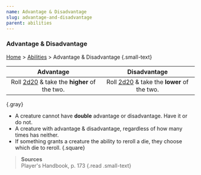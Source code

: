 ```yaml
---
name: Advantage & Disadvantage
slug: advantage-and-disadvantage
parent: abilities
---
```

### Advantage & Disadvantage
[Home](dm-operations-center) > [Abilities](abilities) > Advantage & Disadvantage {.small-text}

| Advantage | Disadvantage | 
|:---:|:---:|
| Roll [2d20](/roll/2d20) & take the **higher** of the two. | Roll [2d20](/roll/2d20) & take the **lower** of the two. |
{.gray}

- A creature cannot have **double** advantage or disadvantage. Have it or do not.
- A creature with advantage & disadvantage, regardless of how many times has neither.
- If something grants a creature the ability to reroll a die, they choose which die to reroll.
{.square}

> **Sources** <br/>
> Player's Handbook, p. 173
{.read .small-text}


